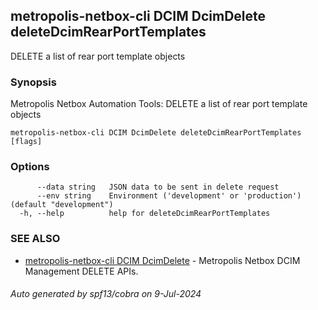 ## metropolis-netbox-cli DCIM DcimDelete deleteDcimRearPortTemplates

DELETE a list of rear port template objects

### Synopsis


Metropolis Netbox Automation Tools:
  DELETE a list of rear port template objects

```
metropolis-netbox-cli DCIM DcimDelete deleteDcimRearPortTemplates [flags]
```

### Options

```
      --data string   JSON data to be sent in delete request
      --env string    Environment ('development' or 'production') (default "development")
  -h, --help          help for deleteDcimRearPortTemplates
```

### SEE ALSO

* [metropolis-netbox-cli DCIM DcimDelete]()	 - Metropolis Netbox DCIM Management DELETE APIs.

###### Auto generated by spf13/cobra on 9-Jul-2024
